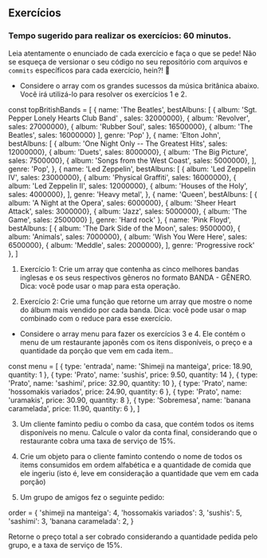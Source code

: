 ## Exercícios

### Tempo sugerido para realizar os exercícios: 60 minutos.

Leia atentamente o enunciado de cada exercício e faça o que se pede! Não se esqueça de versionar o seu código no seu repositório com arquivos e `commits` específicos para cada exercício, hein?! :eyes:

* Considere o array com os grandes sucessos da música britânica abaixo. Você irá utilizá-lo para resolver os exercícios 1 e 2.

const topBritishBands = [
  {
    name: 'The Beatles',
    bestAlbuns: [
      { album: 'Sgt. Pepper Lonely Hearts Club Band' , sales: 32000000},
      { album: 'Revolver', sales: 27000000},
      { album: 'Rubber Soul', sales: 16500000},
      { album: 'The Beatles', sales: 16000000}
    ],
    genre: 'Pop'
  },
  {
    name: 'Elton John',
    bestAlbuns: [
      { album: 'One Night Only -- The Greatest Hits', sales: 12000000},
      { album: 'Duets', sales: 8000000},
      { album: 'The Big Picture', sales: 7500000},
      { album: 'Songs from the West Coast', sales: 5000000},
    ],
    genre: 'Pop',
  },
  {
    name: 'Led Zeppelin',
    bestAlbuns: [
      { album: 'Led Zeppelin IV', sales: 23000000},
      { album: 'Physical Graffiti', sales: 16000000},
      { album: 'Led Zeppelin II', sales: 12000000},
      { album: 'Houses of the Holy', sales: 4000000},
    ],
    genre: 'Heavy metal',
  },
  {
    name: 'Queen',
    bestAlbuns: [
      { album:  'A Night at the Opera', sales: 6000000},
      { album: 'Sheer Heart Attack', sales: 3000000},
      { album: 'Jazz', sales: 5000000},
      { album: 'The Game', sales: 2500000}
    ],
    genre: 'Hard rock'
  },
  {
    name: 'Pink Floyd',
    bestAlbuns: [
      { album: 'The Dark Side of the Moon', sales: 9500000},
      { album: 'Animals', sales: 7000000},
      { album: 'Wish You Were Here', sales: 6500000},
      { album: 'Meddle', sales: 2000000},
    ],
    genre: 'Progressive rock'
  },
]

1. Exercício 1: Crie um array que contenha as cinco melhores bandas inglesas e os seus respectivos gêneros no formato BANDA - GÊNERO. Dica: você pode usar o map para esta operação.

2. Exercício 2: Crie uma função que retorne um array que mostre o nome do álbum mais vendido por cada banda. Dica: você pode usar o map combinado com o reduce para esse exercício.

* Considere o array menu para fazer os exercícios 3 e 4. Ele contém o menu de um restaurante japonês com os itens disponíveis, o preço e a quantidade da porção que vem em cada item..

const menu = [
  { type: 'entrada', name: 'Shimeji na manteiga', price: 18.90,  quantity: 1 },
  { type: 'Prato', name: 'sushis', price: 9.50, quantity: 14 },
  { type: 'Prato', name: 'sashimi', price: 32.90, quantity: 10 },
  { type: 'Prato', name: 'hossomakis variados', price: 24.90, quantity: 6 },
  { type: 'Prato', name: 'uramakis', price: 30.90, quantity: 8 },
  { type: 'Sobremesa', name: 'banana caramelada', price: 11.90, quantity: 6 },
]

3. Um cliente faminto pediu o combo da casa, que contém todos os items disponíveis no menu. Calcule o valor da conta final, considerando que o restaurante cobra uma taxa de serviço de 15%. 

4. Crie um objeto para o cliente faminto contendo o nome de todos os items consumidos em ordem alfabética e a quantidade de comida que ele ingeriu (isto é, leve em consideração a quantidade que vem em cada porção)

5. Um grupo de amigos fez o seguinte pedido:

order = {
  'shimeji na manteiga': 4,
  'hossomakis variados': 3,
  'sushis': 5,
  'sashimi': 3,
  'banana caramelada': 2,
}

Retorne o preço total a ser cobrado considerando a quantidade pedida pelo grupo, e a taxa de serviço de 15%.
